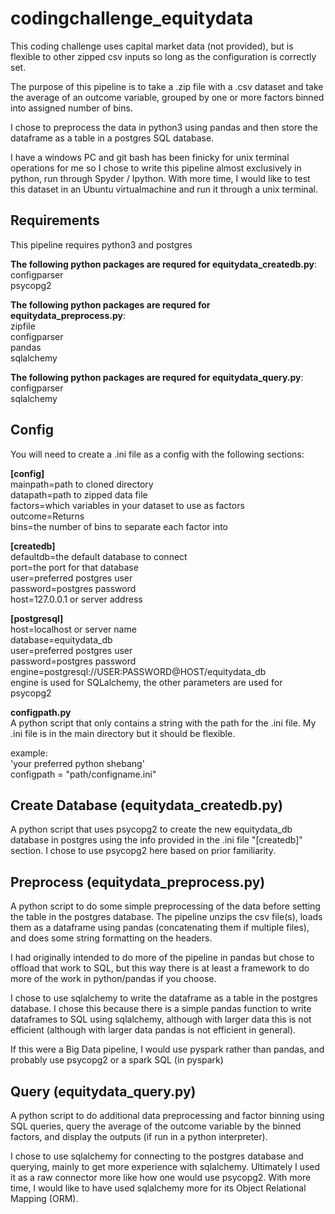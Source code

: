 # codingchallenge_equitydata
This coding challenge uses capital market data (not provided), but is flexible to other zipped csv inputs so long as the configuration is correctly set.

The purpose of this pipeline is to take a .zip file with a .csv dataset and take the average of an outcome variable, grouped by one or more factors binned into assigned number of bins.

I chose to preprocess the data in python3 using pandas and then store the dataframe as a table in a postgres SQL database.

I have a windows PC and git bash has been finicky for unix terminal operations for me so I chose to write this pipeline almost exclusively in python, run through Spyder / Ipython. With more time, I would like to test this dataset in an Ubuntu virtualmachine and run it through a unix terminal.

## Requirements
This pipeline requires python3 and postgres

**The following python packages are requred for equitydata_createdb.py**:  
configparser  
psycopg2  

**The following python packages are requred for equitydata_preprocess.py**:  
zipfile  
configparser  
pandas  
sqlalchemy  

**The following python packages are requred for equitydata_query.py**:  
configparser  
sqlalchemy    

## Config
You will need to create a .ini file as a config with the following sections:

**[config]**  
mainpath=path to cloned directory  
datapath=path to zipped data file  
factors=which variables in your dataset to use as factors  
outcome=Returns  
bins=the number of bins to separate each factor into  

**[createdb]**  
defaultdb=the default database to connect  
port=the port for that database  
user=preferred postgres user  
password=postgres password  
host=127.0.0.1 or server address  

**[postgresql]**  
host=localhost or server name  
database=equitydata_db  
user=preferred postgres user  
password=postgres password  
engine=postgresql://USER:PASSWORD@HOST/equitydata_db  
engine is used for SQLalchemy, the other parameters are used for psycopg2  

**configpath.py**  
A python script that only contains a string with the path for the .ini file. My .ini file is in the main directory but it should be flexible.

example:  
'your preferred python shebang'  
configpath = "path/configname.ini"  

## Create Database (equitydata_createdb.py)
A python script that uses psycopg2 to create the new equitydata_db database in postgres using the info provided in the .ini file "[createdb]" section. I chose to use psycopg2 here based on prior familiarity.

## Preprocess (equitydata_preprocess.py)
A python script to do some simple preprocessing of the data before setting the table in the postgres database. The pipeline unzips the csv file(s), loads them as a dataframe using pandas (concatenating them if multiple files), and does some string formatting on the headers. 

I had originally intended to do more of the pipeline in pandas but chose to offload that work to SQL, but this way there is at least a framework to do more of the work in python/pandas if you choose.

I chose to use sqlalchemy to write the dataframe as a table in the postgres database. I chose this because there is a simple pandas function to write dataframes to SQL using sqlalchemy, although with larger data this is not efficient (although with larger data pandas is not efficient in general).

If this were a Big Data pipeline, I would use pyspark rather than pandas, and probably use psycopg2 or a spark SQL (in pyspark)

## Query (equitydata_query.py)
A python script to do additional data preprocessing and factor binning using SQL queries, query the average of the outcome variable by the binned factors, and display the outputs (if run in a python interpreter).

I chose to use sqlalchemy for connecting to the postgres database and querying, mainly to get more experience with sqlalchemy. Ultimately I used it as a raw connector more like how one would use psycopg2. With more time, I would like to have used sqlalchemy more for its Object Relational Mapping (ORM).